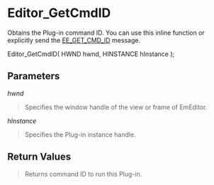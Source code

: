 # Editor\_GetCmdID

Obtains the Plug-in command ID. You can use this inline function or explicitly send the [EE\_GET\_CMD\_ID](../message/ee_get_cmd_id)
message.

Editor\_GetCmdID( HWND hwnd, HINSTANCE hInstance );

## Parameters

_hwnd_

> Specifies the window handle of the view or frame of EmEditor.

_hInstance_

> Specifies the Plug-in instance handle.

## Return Values

> Returns command ID to run this Plug-in.